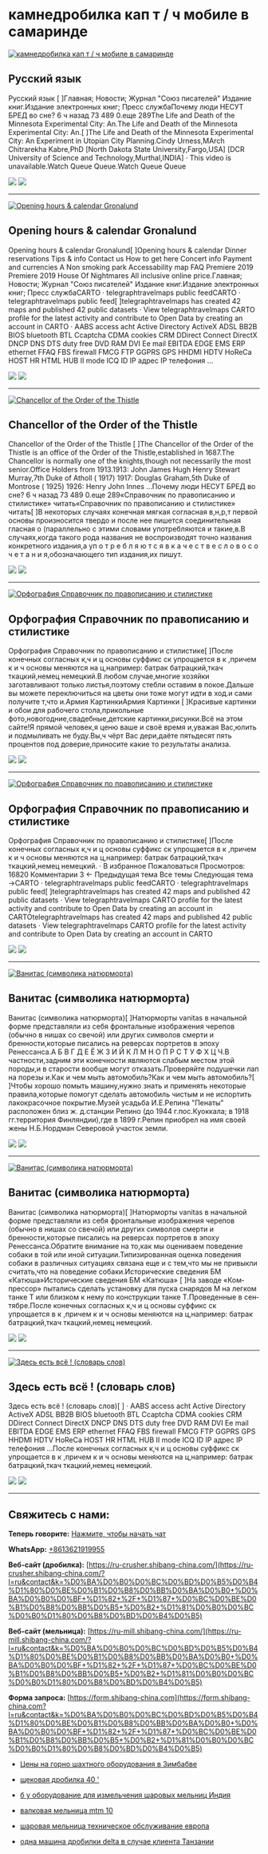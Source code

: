 # камнедробилка кап т / ч мобиле в самаринде

<a href="https://swt.shibang-china.com/?l=ru&img&k=%D0%BA%D0%B0%D0%BC%D0%BD%D0%B5%D0%B4%D1%80%D0%BE%D0%B1%D0%B8%D0%BB%D0%BA%D0%B0+%D0%BA%D0%B0%D0%BF+%D1%82+%2F+%D1%87+%D0%BC%D0%BE%D0%B1%D0%B8%D0%BB%D0%B5+%D0%B2+%D1%81%D0%B0%D0%BC%D0%B0%D1%80%D0%B8%D0%BD%D0%B4%D0%B5" target="_blank">![камнедробилка кап т / ч мобиле в самаринде](http://static.shibang-china.com/all-800x300/392.jpg)</a>

## Русский язык
Русский язык [ ]Главная; Новости; Журнал &quot;Союз писателей&quot; Издание книг.Издание электронных книг; Пресс службаПочему люди НЕСУТ БРЕД во сне? 6 ч назад 73 489 0.еще 289The Life and Death of the Minnesota Experimental City: An.The Life and Death of the Minnesota Experimental City: An.[ ]The Life and Death of the Minnesota Experimental City: An Experiment in Utopian City Planning.Cindy Urness,MArch Chitrarekha Kabre,PhD [North Dakota State University,Fargo,USA] [DCR University of Science and Technology,Murthal,INDIA]&nbsp;&#0183;&#32;This video is unavailable.Watch Queue Queue.Watch Queue Queue


<a href="https://whatsapp.shibangsoft.com/WhatsApp.php" target="_blank" title="WhatsApp">![](http://static.shibang-china.com/icon/whatsapp.png)</a> <a href="https://swt.shibang-china.com/?l=ru&icon&k=%D0%BA%D0%B0%D0%BC%D0%BD%D0%B5%D0%B4%D1%80%D0%BE%D0%B1%D0%B8%D0%BB%D0%BA%D0%B0+%D0%BA%D0%B0%D0%BF+%D1%82+%2F+%D1%87+%D0%BC%D0%BE%D0%B1%D0%B8%D0%BB%D0%B5+%D0%B2+%D1%81%D0%B0%D0%BC%D0%B0%D1%80%D0%B8%D0%BD%D0%B4%D0%B5" target="_blank">![](http://static.shibang-china.com/icon/chat-ru.png)</a>

---

<a href="https://swt.shibang-china.com/?l=ru&img&k=%D0%BA%D0%B0%D0%BC%D0%BD%D0%B5%D0%B4%D1%80%D0%BE%D0%B1%D0%B8%D0%BB%D0%BA%D0%B0+%D0%BA%D0%B0%D0%BF+%D1%82+%2F+%D1%87+%D0%BC%D0%BE%D0%B1%D0%B8%D0%BB%D0%B5+%D0%B2+%D1%81%D0%B0%D0%BC%D0%B0%D1%80%D0%B8%D0%BD%D0%B4%D0%B5" target="_blank">![Opening hours &amp; calendar Gronalund](http://static.shibang-china.com/all-800x300/232.jpg)</a>

## Opening hours &amp; calendar Gronalund
Opening hours &amp; calendar Gronalund[ ]Opening hours &amp; calendar Dinner reservations Tips &amp; info Contact us How to get here Concert info Payment and currencies A Non smoking park Accessability map FAQ Premiere 2019 Premiere 2019 House Of Nightmares All inclusive online price.Главная; Новости; Журнал &quot;Союз писателей&quot; Издание книг.Издание электронных книг; Пресс службаCARTO &#183; telegraphtravelmaps public feedCARTO &#183; telegraphtravelmaps public feed[ ]telegraphtravelmaps has created 42 maps and published 42 public datasets &#183; View telegraphtravelmaps CARTO profile for the latest activity and contribute to Open Data by creating an account in CARTO&nbsp;&#0183;&#32;AABS access acht Active Directory ActiveX ADSL BB2B BIOS bluetooth BTL Ccaptcha CDMA cookies CRM DDirect Connect DirectX DNCP DNS DTS duty free DVD RAM DVI Ee mail EBITDA EDGE EMS ERP ethernet FFAQ FBS firewall FMCG FTP GGPRS GPS HHDMI HDTV HoReCa HOST HR HTML HUB II mode ICQ ID IP адрес IP телефония …


<a href="https://whatsapp.shibangsoft.com/WhatsApp.php" target="_blank" title="WhatsApp">![](http://static.shibang-china.com/icon/whatsapp.png)</a> <a href="https://swt.shibang-china.com/?l=ru&icon&k=%D0%BA%D0%B0%D0%BC%D0%BD%D0%B5%D0%B4%D1%80%D0%BE%D0%B1%D0%B8%D0%BB%D0%BA%D0%B0+%D0%BA%D0%B0%D0%BF+%D1%82+%2F+%D1%87+%D0%BC%D0%BE%D0%B1%D0%B8%D0%BB%D0%B5+%D0%B2+%D1%81%D0%B0%D0%BC%D0%B0%D1%80%D0%B8%D0%BD%D0%B4%D0%B5" target="_blank">![](http://static.shibang-china.com/icon/chat-ru.png)</a>

---

<a href="https://swt.shibang-china.com/?l=ru&img&k=%D0%BA%D0%B0%D0%BC%D0%BD%D0%B5%D0%B4%D1%80%D0%BE%D0%B1%D0%B8%D0%BB%D0%BA%D0%B0+%D0%BA%D0%B0%D0%BF+%D1%82+%2F+%D1%87+%D0%BC%D0%BE%D0%B1%D0%B8%D0%BB%D0%B5+%D0%B2+%D1%81%D0%B0%D0%BC%D0%B0%D1%80%D0%B8%D0%BD%D0%B4%D0%B5" target="_blank">![Chancellor of the Order of the Thistle](http://static.shibang-china.com/all-800x300/980.jpg)</a>

## Chancellor of the Order of the Thistle
Chancellor of the Order of the Thistle [ ]The Chancellor of the Order of the Thistle is an office of the Order of the Thistle,established in 1687.The Chancellor is normally one of the knights,though not necessarily the most senior.Office Holders from 1913.1913: John James Hugh Henry Stewart Murray,7th Duke of Atholl ( 1917) 1917: Douglas Graham,5th Duke of Montrose ( 1925) 1926: Henry John Innes …Почему люди НЕСУТ БРЕД во сне? 6 ч назад 73 489 0.еще 289&#171;Справочник по правописанию и стилистике&#187; читать&#171;Справочник по правописанию и стилистике&#187; читать[ ]В некоторых случаях конечная мягкая согласная в,н,р,т первой основы произносится твердо и после нее пишется соединительная гласная о (параллельно с этими словами употребляются и такие,в.В случаях,когда такого рода названия не воспроизводят точно названия конкретного издания,а уп о т р е б л я ю т с я в к а ч е с т в е с л о в о с о ч е т а н и я,обозначающего тип издания,их пишут.


<a href="https://whatsapp.shibangsoft.com/WhatsApp.php" target="_blank" title="WhatsApp">![](http://static.shibang-china.com/icon/whatsapp.png)</a> <a href="https://swt.shibang-china.com/?l=ru&icon&k=%D0%BA%D0%B0%D0%BC%D0%BD%D0%B5%D0%B4%D1%80%D0%BE%D0%B1%D0%B8%D0%BB%D0%BA%D0%B0+%D0%BA%D0%B0%D0%BF+%D1%82+%2F+%D1%87+%D0%BC%D0%BE%D0%B1%D0%B8%D0%BB%D0%B5+%D0%B2+%D1%81%D0%B0%D0%BC%D0%B0%D1%80%D0%B8%D0%BD%D0%B4%D0%B5" target="_blank">![](http://static.shibang-china.com/icon/chat-ru.png)</a>

---

<a href="https://swt.shibang-china.com/?l=ru&img&k=%D0%BA%D0%B0%D0%BC%D0%BD%D0%B5%D0%B4%D1%80%D0%BE%D0%B1%D0%B8%D0%BB%D0%BA%D0%B0+%D0%BA%D0%B0%D0%BF+%D1%82+%2F+%D1%87+%D0%BC%D0%BE%D0%B1%D0%B8%D0%BB%D0%B5+%D0%B2+%D1%81%D0%B0%D0%BC%D0%B0%D1%80%D0%B8%D0%BD%D0%B4%D0%B5" target="_blank">![Орфография Справочник по правописанию и стилистике](http://static.shibang-china.com/all-800x300/480.jpg)</a>

## Орфография Справочник по правописанию и стилистике
Орфография Справочник по правописанию и стилистике[ ]После конечных согласных к,ч и ц основы суффикс ск упрощается в к ,причем к и ч основы меняются на ц,например: батрак батрацкий,ткач ткацкий,немец немецкий.В любом случае,многие хозяйки заготавливают только листья,поэтому стебли оставим в покое.Дальше вы можете переключиться на цветы они тоже могут идти в ход.и сами получите т,что и.Армия КартинкиАрмия Картинки [ ]Красивые картинки и обои для рабочего стола,прикольные фото,новогодние,свадебные,детские картинки,рисунки.Всё на этом сайте!Я прямой человек,я ценю ваше и своё время и,уважая Вас,юлить и подмыливать не буду.Вы,ч чёрт Вас дери,даёте пятьдесят пять процентов под доверие,приносите какие то результаты анализа.


<a href="https://whatsapp.shibangsoft.com/WhatsApp.php" target="_blank" title="WhatsApp">![](http://static.shibang-china.com/icon/whatsapp.png)</a> <a href="https://swt.shibang-china.com/?l=ru&icon&k=%D0%BA%D0%B0%D0%BC%D0%BD%D0%B5%D0%B4%D1%80%D0%BE%D0%B1%D0%B8%D0%BB%D0%BA%D0%B0+%D0%BA%D0%B0%D0%BF+%D1%82+%2F+%D1%87+%D0%BC%D0%BE%D0%B1%D0%B8%D0%BB%D0%B5+%D0%B2+%D1%81%D0%B0%D0%BC%D0%B0%D1%80%D0%B8%D0%BD%D0%B4%D0%B5" target="_blank">![](http://static.shibang-china.com/icon/chat-ru.png)</a>

---

<a href="https://swt.shibang-china.com/?l=ru&img&k=%D0%BA%D0%B0%D0%BC%D0%BD%D0%B5%D0%B4%D1%80%D0%BE%D0%B1%D0%B8%D0%BB%D0%BA%D0%B0+%D0%BA%D0%B0%D0%BF+%D1%82+%2F+%D1%87+%D0%BC%D0%BE%D0%B1%D0%B8%D0%BB%D0%B5+%D0%B2+%D1%81%D0%B0%D0%BC%D0%B0%D1%80%D0%B8%D0%BD%D0%B4%D0%B5" target="_blank">![Орфография Справочник по правописанию и стилистике](http://static.shibang-china.com/all-800x300/1017.jpg)</a>

## Орфография Справочник по правописанию и стилистике
Орфография Справочник по правописанию и стилистике[ ]После конечных согласных к,ч и ц основы суффикс ск упрощается в к ,причем к и ч основы меняются на ц,например: батрак батрацкий,ткач ткацкий,немец немецкий.&nbsp;&#0183;&#32;В избранное Пожаловаться Просмотров: 16820 Комментарии 3 ← Предыдущая тема Все темы Следующая тема →CARTO &#183; telegraphtravelmaps public feedCARTO &#183; telegraphtravelmaps public feed[ ]telegraphtravelmaps has created 42 maps and published 42 public datasets &#183; View telegraphtravelmaps CARTO profile for the latest activity and contribute to Open Data by creating an account in CARTOtelegraphtravelmaps has created 42 maps and published 42 public datasets &#183; View telegraphtravelmaps CARTO profile for the latest activity and contribute to Open Data by creating an account in CARTO


<a href="https://whatsapp.shibangsoft.com/WhatsApp.php" target="_blank" title="WhatsApp">![](http://static.shibang-china.com/icon/whatsapp.png)</a> <a href="https://swt.shibang-china.com/?l=ru&icon&k=%D0%BA%D0%B0%D0%BC%D0%BD%D0%B5%D0%B4%D1%80%D0%BE%D0%B1%D0%B8%D0%BB%D0%BA%D0%B0+%D0%BA%D0%B0%D0%BF+%D1%82+%2F+%D1%87+%D0%BC%D0%BE%D0%B1%D0%B8%D0%BB%D0%B5+%D0%B2+%D1%81%D0%B0%D0%BC%D0%B0%D1%80%D0%B8%D0%BD%D0%B4%D0%B5" target="_blank">![](http://static.shibang-china.com/icon/chat-ru.png)</a>

---

<a href="https://swt.shibang-china.com/?l=ru&img&k=%D0%BA%D0%B0%D0%BC%D0%BD%D0%B5%D0%B4%D1%80%D0%BE%D0%B1%D0%B8%D0%BB%D0%BA%D0%B0+%D0%BA%D0%B0%D0%BF+%D1%82+%2F+%D1%87+%D0%BC%D0%BE%D0%B1%D0%B8%D0%BB%D0%B5+%D0%B2+%D1%81%D0%B0%D0%BC%D0%B0%D1%80%D0%B8%D0%BD%D0%B4%D0%B5" target="_blank">![Ванитас (символика натюрморта)](http://static.shibang-china.com/all-800x300/1129.jpg)</a>

## Ванитас (символика натюрморта)
Ванитас (символика натюрморта)[ ]Натюрморты vanitas в начальной форме представляли из себя фронтальные изображения черепов (обычно в нишах со свечой) или других символов смерти и бренности,которые писались на реверсах портретов в эпоху Ренессанса.А Б В Г Д Е Ё Ж З И Й К Л М Н О П Р С Т У Ф Х Ц Ч.В частности,задним эти конечности являются слабым местом этой породы,и в старости вообще могут отказать.Проверяйте подушечки лап на порезы и.Как и чем мыть автомобиль?Как и чем мыть автомобиль?[ ]Чтобы хорошо помыть машину,нужно знать и применять некоторые правила,которые помогут сделать автомобиль чистым и не испортить лакокрасочное покрытие.Музей усадьба И.Е.Репина &quot;Пенаты&quot; расположен близ ж. д.станции Репино (до 1944 г.пос.Куоккала; в 1918 гг.территория Финляндии),где в 1899 г.Репин приобрел на имя своей жены Н.Б.Нордман Северовой участок земли.


<a href="https://whatsapp.shibangsoft.com/WhatsApp.php" target="_blank" title="WhatsApp">![](http://static.shibang-china.com/icon/whatsapp.png)</a> <a href="https://swt.shibang-china.com/?l=ru&icon&k=%D0%BA%D0%B0%D0%BC%D0%BD%D0%B5%D0%B4%D1%80%D0%BE%D0%B1%D0%B8%D0%BB%D0%BA%D0%B0+%D0%BA%D0%B0%D0%BF+%D1%82+%2F+%D1%87+%D0%BC%D0%BE%D0%B1%D0%B8%D0%BB%D0%B5+%D0%B2+%D1%81%D0%B0%D0%BC%D0%B0%D1%80%D0%B8%D0%BD%D0%B4%D0%B5" target="_blank">![](http://static.shibang-china.com/icon/chat-ru.png)</a>

---

<a href="https://swt.shibang-china.com/?l=ru&img&k=%D0%BA%D0%B0%D0%BC%D0%BD%D0%B5%D0%B4%D1%80%D0%BE%D0%B1%D0%B8%D0%BB%D0%BA%D0%B0+%D0%BA%D0%B0%D0%BF+%D1%82+%2F+%D1%87+%D0%BC%D0%BE%D0%B1%D0%B8%D0%BB%D0%B5+%D0%B2+%D1%81%D0%B0%D0%BC%D0%B0%D1%80%D0%B8%D0%BD%D0%B4%D0%B5" target="_blank">![Ванитас (символика натюрморта)](http://static.shibang-china.com/all-800x300/643.jpg)</a>

## Ванитас (символика натюрморта)
Ванитас (символика натюрморта)[ ]Натюрморты vanitas в начальной форме представляли из себя фронтальные изображения черепов (обычно в нишах со свечой) или других символов смерти и бренности,которые писались на реверсах портретов в эпоху Ренессанса.Обратите внимание на то,как мы оцениваем поведение собаки в той или иной ситуации.Типизированная оценка поведения собаки в различных ситуациях связана еще и с тем,что мы не привыкли считать,что на поведение собаки.Исторические сведения БМ &#171;Катюша&#187;Исторические сведения БМ &#171;Катюша&#187; [ ]На за&#173;во&#173;де &#171;Ком&#173;прес&#173;сор&#187; пы&#173;та&#173;лись сде&#173;лать ус&#173;та&#173;нов&#173;ку для пус&#173;ка сна&#173;ря&#173;дов М на лег&#173;ком тан&#173;ке Т или близ&#173;ком к не&#173;му по кон&#173;ст&#173;рук&#173;ции тан&#173;ке Т.Про&#173;ве&#173;ден&#173;ные в сен&#173;тяб&#173;ре.После конечных согласных к,ч и ц основы суффикс ск упрощается в к ,причем к и ч основы меняются на ц,например: батрак батрацкий,ткач ткацкий,немец немецкий.


<a href="https://whatsapp.shibangsoft.com/WhatsApp.php" target="_blank" title="WhatsApp">![](http://static.shibang-china.com/icon/whatsapp.png)</a> <a href="https://swt.shibang-china.com/?l=ru&icon&k=%D0%BA%D0%B0%D0%BC%D0%BD%D0%B5%D0%B4%D1%80%D0%BE%D0%B1%D0%B8%D0%BB%D0%BA%D0%B0+%D0%BA%D0%B0%D0%BF+%D1%82+%2F+%D1%87+%D0%BC%D0%BE%D0%B1%D0%B8%D0%BB%D0%B5+%D0%B2+%D1%81%D0%B0%D0%BC%D0%B0%D1%80%D0%B8%D0%BD%D0%B4%D0%B5" target="_blank">![](http://static.shibang-china.com/icon/chat-ru.png)</a>

---

<a href="https://swt.shibang-china.com/?l=ru&img&k=%D0%BA%D0%B0%D0%BC%D0%BD%D0%B5%D0%B4%D1%80%D0%BE%D0%B1%D0%B8%D0%BB%D0%BA%D0%B0+%D0%BA%D0%B0%D0%BF+%D1%82+%2F+%D1%87+%D0%BC%D0%BE%D0%B1%D0%B8%D0%BB%D0%B5+%D0%B2+%D1%81%D0%B0%D0%BC%D0%B0%D1%80%D0%B8%D0%BD%D0%B4%D0%B5" target="_blank">![Здесь есть всё ! (словарь слов)](http://static.shibang-china.com/all-800x300/85.jpg)</a>

## Здесь есть всё ! (словарь слов)
Здесь есть всё ! (словарь слов)[ ]&nbsp;&#0183;&#32;AABS access acht Active Directory ActiveX ADSL BB2B BIOS bluetooth BTL Ccaptcha CDMA cookies CRM DDirect Connect DirectX DNCP DNS DTS duty free DVD RAM DVI Ee mail EBITDA EDGE EMS ERP ethernet FFAQ FBS firewall FMCG FTP GGPRS GPS HHDMI HDTV HoReCa HOST HR HTML HUB II mode ICQ ID IP адрес IP телефония …После конечных согласных к,ч и ц основы суффикс ск упрощается в к ,причем к и ч основы меняются на ц,например: батрак батрацкий,ткач ткацкий,немец немецкий.

<a href="https://whatsapp.shibangsoft.com/WhatsApp.php" target="_blank" title="WhatsApp">![](http://static.shibang-china.com/icon/whatsapp.png)</a> <a href="https://swt.shibang-china.com/?l=ru&icon&k=%D0%BA%D0%B0%D0%BC%D0%BD%D0%B5%D0%B4%D1%80%D0%BE%D0%B1%D0%B8%D0%BB%D0%BA%D0%B0+%D0%BA%D0%B0%D0%BF+%D1%82+%2F+%D1%87+%D0%BC%D0%BE%D0%B1%D0%B8%D0%BB%D0%B5+%D0%B2+%D1%81%D0%B0%D0%BC%D0%B0%D1%80%D0%B8%D0%BD%D0%B4%D0%B5" target="_blank">![](http://static.shibang-china.com/icon/chat-ru.png)</a>

---
## Свяжитесь с нами:

**Теперь говорите:** [Нажмите, чтобы начать чат](https://swt.shibang-china.com?l=ru&contact&k=%D0%BA%D0%B0%D0%BC%D0%BD%D0%B5%D0%B4%D1%80%D0%BE%D0%B1%D0%B8%D0%BB%D0%BA%D0%B0+%D0%BA%D0%B0%D0%BF+%D1%82+%2F+%D1%87+%D0%BC%D0%BE%D0%B1%D0%B8%D0%BB%D0%B5+%D0%B2+%D1%81%D0%B0%D0%BC%D0%B0%D1%80%D0%B8%D0%BD%D0%B4%D0%B5)

**WhatsApp:**  [+8613621919955](https://whatsapp.shibangsoft.com/WhatsApp.php)

**Веб-сайт (дробилка):** [https://ru-crusher.shibang-china.com/](https://ru-crusher.shibang-china.com/?l=ru&contact&k=%D0%BA%D0%B0%D0%BC%D0%BD%D0%B5%D0%B4%D1%80%D0%BE%D0%B1%D0%B8%D0%BB%D0%BA%D0%B0+%D0%BA%D0%B0%D0%BF+%D1%82+%2F+%D1%87+%D0%BC%D0%BE%D0%B1%D0%B8%D0%BB%D0%B5+%D0%B2+%D1%81%D0%B0%D0%BC%D0%B0%D1%80%D0%B8%D0%BD%D0%B4%D0%B5)

**Веб-сайт (мельница):** [https://ru-mill.shibang-china.com/](https://ru-mill.shibang-china.com/?l=ru&contact&k=%D0%BA%D0%B0%D0%BC%D0%BD%D0%B5%D0%B4%D1%80%D0%BE%D0%B1%D0%B8%D0%BB%D0%BA%D0%B0+%D0%BA%D0%B0%D0%BF+%D1%82+%2F+%D1%87+%D0%BC%D0%BE%D0%B1%D0%B8%D0%BB%D0%B5+%D0%B2+%D1%81%D0%B0%D0%BC%D0%B0%D1%80%D0%B8%D0%BD%D0%B4%D0%B5)

**Форма запроса:** [https://form.shibang-china.com](https://form.shibang-china.com?l=ru&contact&k=%D0%BA%D0%B0%D0%BC%D0%BD%D0%B5%D0%B4%D1%80%D0%BE%D0%B1%D0%B8%D0%BB%D0%BA%D0%B0+%D0%BA%D0%B0%D0%BF+%D1%82+%2F+%D1%87+%D0%BC%D0%BE%D0%B1%D0%B8%D0%BB%D0%B5+%D0%B2+%D1%81%D0%B0%D0%BC%D0%B0%D1%80%D0%B8%D0%BD%D0%B4%D0%B5)

* [Цены на горно шахтного оборудования в Зимбабве](../115/%D0%A6%D0%B5%D0%BD%D1%8B%20%D0%BD%D0%B0%20%D0%B3%D0%BE%D1%80%D0%BD%D0%BE%20%D1%88%D0%B0%D1%85%D1%82%D0%BD%D0%BE%D0%B3%D0%BE%20%D0%BE%D0%B1%D0%BE%D1%80%D1%83%D0%B4%D0%BE%D0%B2%D0%B0%D0%BD%D0%B8%D1%8F%20%D0%B2%20%D0%97%D0%B8%D0%BC%D0%B1%D0%B0%D0%B1%D0%B2%D0%B5.md)

* [щековая дробилка 40 '](../107/%D1%89%D0%B5%D0%BA%D0%BE%D0%B2%D0%B0%D1%8F%20%D0%B4%D1%80%D0%BE%D0%B1%D0%B8%D0%BB%D0%BA%D0%B0%2040%20%27.md)

* [б  у оборудование для измельчения шаровых мельниц Индия](../117/%D0%B1%20%20%D1%83%20%D0%BE%D0%B1%D0%BE%D1%80%D1%83%D0%B4%D0%BE%D0%B2%D0%B0%D0%BD%D0%B8%D0%B5%20%D0%B4%D0%BB%D1%8F%20%D0%B8%D0%B7%D0%BC%D0%B5%D0%BB%D1%8C%D1%87%D0%B5%D0%BD%D0%B8%D1%8F%20%D1%88%D0%B0%D1%80%D0%BE%D0%B2%D1%8B%D1%85%20%D0%BC%D0%B5%D0%BB%D1%8C%D0%BD%D0%B8%D1%86%20%D0%98%D0%BD%D0%B4%D0%B8%D1%8F.md)

* [валковая мельница mtm 10](../120/%D0%B2%D0%B0%D0%BB%D0%BA%D0%BE%D0%B2%D0%B0%D1%8F%20%D0%BC%D0%B5%D0%BB%D1%8C%D0%BD%D0%B8%D1%86%D0%B0%20mtm%2010.md)

* [шаровая мельница техническое обслуживание европа](../118/%D1%88%D0%B0%D1%80%D0%BE%D0%B2%D0%B0%D1%8F%20%D0%BC%D0%B5%D0%BB%D1%8C%D0%BD%D0%B8%D1%86%D0%B0%20%D1%82%D0%B5%D1%85%D0%BD%D0%B8%D1%87%D0%B5%D1%81%D0%BA%D0%BE%D0%B5%20%D0%BE%D0%B1%D1%81%D0%BB%D1%83%D0%B6%D0%B8%D0%B2%D0%B0%D0%BD%D0%B8%D0%B5%20%D0%B5%D0%B2%D1%80%D0%BE%D0%BF%D0%B0.md)

* [одна машина дробилки delta в случае клиента Танзании](../116/%D0%BE%D0%B4%D0%BD%D0%B0%20%D0%BC%D0%B0%D1%88%D0%B8%D0%BD%D0%B0%20%D0%B4%D1%80%D0%BE%D0%B1%D0%B8%D0%BB%D0%BA%D0%B8%20delta%20%D0%B2%20%D1%81%D0%BB%D1%83%D1%87%D0%B0%D0%B5%20%D0%BA%D0%BB%D0%B8%D0%B5%D0%BD%D1%82%D0%B0%20%D0%A2%D0%B0%D0%BD%D0%B7%D0%B0%D0%BD%D0%B8%D0%B8.md)